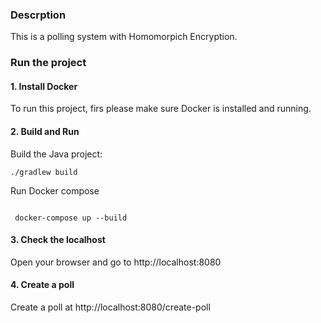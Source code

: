 ### Descrption

This is a polling system with Homomorpich Encryption.

### Run the project

#### 1. Install Docker

To run this project, firs please make sure Docker is installed and running.

#### 2. Build and Run

Build the Java project:

```shell
./gradlew build  

```

Run Docker compose

```shell

 docker-compose up --build

```

#### 3. Check the localhost

Open your browser and go to http://localhost:8080

#### 4. Create a poll

Create a poll at http://localhost:8080/create-poll

